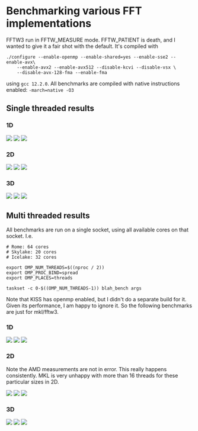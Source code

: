 # Benchmarking various FFT implementations
FFTW3 run in FFTW_MEASURE mode. FFTW_PATIENT is death, and I wanted to give it a fair shot with the default. It's compiled with
```
./configure --enable-openmp --enable-shared=yes --enable-sse2 --enable-avx\
    --enable-avx2 --enable-avx512 --disable-kcvi --disable-vsx \
    --disable-avx-128-fma --enable-fma
```
using `gcc 12.2.0`. All benchmarks are compiled with native instructions enabled: `-march=native -O3`

## Single threaded results
### 1D
![](fi/1d_c2c_st_rome.png)
![](fi/1d_c2c_st_skylake.png)
![](fi/1d_c2c_st_icelake.png)

### 2D
![](fi/2d_c2c_st_rome.png)
![](fi/2d_c2c_st_skylake.png)
![](fi/2d_c2c_st_icelake.png)

### 3D
![](fi/3d_c2c_st_rome.png)
![](fi/3d_c2c_st_skylake.png)
![](fi/3d_c2c_st_icelake.png)


## Multi threaded results
All benchmarks are run on a single socket, using all available cores on that socket. I.e.

```
# Rome: 64 cores
# Skylake: 20 cores
# Icelake: 32 cores

export OMP_NUM_THREADS=$((nproc / 2))
export OMP_PROC_BIND=spread
export OMP_PLACES=threads

taskset -c 0-$((OMP_NUM_THREADS-1)) blah_bench args
```

Note that KISS has openmp enabled, but I didn't do a separate build for it. Given its performance, I am happy to ignore it. So the following benchmarks are just for mkl/fftw3.

### 1D
![](fi/1d_c2c_mt_rome.png)
![](fi/1d_c2c_mt_skylake.png)
![](fi/1d_c2c_mt_icelake.png)

### 2D
Note the AMD measurements are not in error. This really happens consistently. MKL is very
unhappy with more than 16 threads for these particular sizes in 2D.

![](fi/2d_c2c_mt_rome.png)
![](fi/2d_c2c_mt_skylake.png)
![](fi/2d_c2c_mt_icelake.png)

### 3D
![](fi/3d_c2c_mt_rome.png)
![](fi/3d_c2c_mt_skylake.png)
![](fi/3d_c2c_mt_icelake.png)
